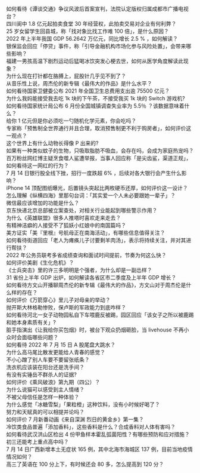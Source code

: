 如何看待《谭谈交通》争议风波后首案宣判，法院认定版权归属成都市广播电视台？  
四川阆中 1.8 亿元起拍卖食堂 30 年经营权，此拍卖交易对企业有何利弊？  
25 岁女留学生回县城，称「找对象比找工作难 100 倍」，是什么原因？  
2022 年上半年我国 GDP 56.2642 万亿元，同比增长 2.5 % ，如何解读？  
银保监会回应「停贷」事件，称「引导金融机构市场化参与风险处置」，会带来哪些影响？  
福建一男孩高温下剧烈运动后猛喝冰饮突发心梗去世，如何从医学角度解读此现象？  
为什么现在打针都在胳膊上，屁股针几乎见不到了？  
从音乐性上说，周杰伦的新专辑《最伟大的作品》是什么水平？  
如何看待国家卫健委公布 2021 年全国卫生总费用支出逾 75500 亿元？  
为什么我妈能接受我去吃 1k 块的下午茶，不接受我买 1k 块的 Switch 游戏机?  
如何看待国家统计局公布 6 月份全国城镇调查失业率为 5.5％ ？该数据意味着什么？  
给你 1 亿元但是你必须吃一勺随机化学元素，你会吃吗？  
专家称「预售制全世界通行并且合理，取消预售制更不利于购房者」，如何评价这一观点？  
这个世界上有什么动物长得像 P 出来的?  
如果有一种类似蚊子的生物，只吸取脂肪不吸血，会存在吗，会成为家庭热宠吗？  
百万粉丝网红博主疑烹食噬人鲨遭举报，当事人回应称「是尖齿鲨，渠道正规」，如何看待这一网红的行为？  
7 月 14 日银行股全线下挫，招行一度跌超 6% ，后续对各大银行会产生什么影响？  
iPhone 14 顶配图纸曝光，后置镜头突起比两枚硬币还厚，如何评价这一设计？  
怎么理解《纵横四海》里那句台词：「其实爱一个人未必要跟她一辈子」？  
微信最应该增加的功能是什么？  
京东快递北京总部被立案查处，对相关行业能起到哪些警示作用？  
为什么《英雄联盟》很多人推塔时喜欢走来走去？  
有精神洁癖的人接受不了狐妖小红娘中的南国篇吗？  
美方证实「美『里根』号航母正在南海活动」，有哪些信息值得关注？  
如何看待街道回应「老人为瘫痪儿子讨要剩羊肉汤」，表示将持续关注，并对其进行帮扶？  
2022 年公务员联考多省成绩查询和面试时间提前，节奏为何这么快？  
如何评价美剧《生化危机》？  
《士兵突击》里的许三多明明是个强者，为什么却是一副怂样？  
31 省份上半年 GDP 出炉，如何解读各省区市二季度及上半年 GDP 增长？  
如何看待方文山开播聊周杰伦的新专辑《最伟大的作品》，方文山对于周杰伦是什么样的存在？  
如何评价《万箭穿心》里儿子对母亲的举动？  
抛开斯大林格勒惨败，保卢斯的军政能力到底咋样？  
如何看待河北一女子动物园私自下车喂鹿反被踢，园区回应「该女子之所以被鹿踢和她本身素质有关」?  
脏手指演出《让我给你买包烟》时，被台下观众扔烟砸脸，当 livehouse 不再小众时会面临哪些问题？  
如何看待 2022 年 7 月 15 日 A 股尾盘大跳水？  
为什么高马尾比散发更能给人青春的感觉？  
不小心蹭了别人车要不要留张纸条？  
洗衣机应该装在阳台还是洗手间？  
有没有实锤岳不群杀人的证据?  
如何评价《乘风破浪》第九期（四公）？  
为什么说猫可以感受到主人情绪？  
不被父母信任是怎样一种体验？  
为什么感觉「冰糖雪梨」「果粒橙」这种饮料，没有小时候好喝了？  
努力和天赋真的可以相提并论吗？  
如何评价 7 月新番动画《来自深渊 烈日的黄金乡》第一集？  
冷饮类食品普遍「添加香料」，这些香料是什么？合成香料对人体有害吗？  
如何看待武汉洪山区检出 4 份甲鱼样本霍乱弧菌阳性？有哪些预防和应对措施？  
初三还能考上重点高中吗？  
7 月 14 日广西新增本土无症状 165 例，其中北海市海城区 137 例，目前当地疫情情况如何？  
高三了英语在 100 分上下，有时候还会 80 多，怎么提高到 120 分？  
